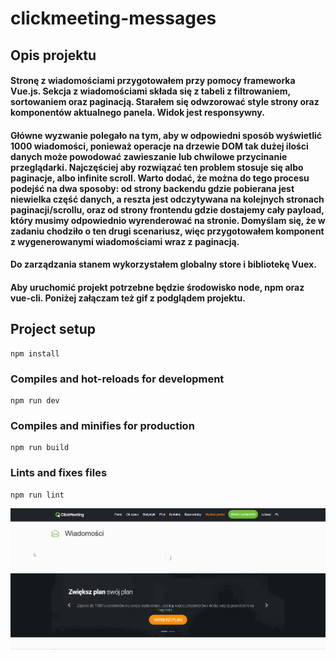 # clickmeeting-messages

## Opis projektu

#### Stronę z wiadomościami przygotowałem przy pomocy frameworka Vue.js. Sekcja z wiadomościami składa się z tabeli z filtrowaniem, sortowaniem oraz paginacją. Starałem się odwzorować style strony oraz komponentów aktualnego panela. Widok jest responsywny.

#### Główne wyzwanie polegało na tym, aby w odpowiedni sposób wyświetlić 1000 wiadomości, ponieważ operacje na drzewie DOM tak dużej ilości danych może powodować zawieszanie lub chwilowe przycinanie przeglądarki. Najczęściej aby rozwiązać ten problem stosuje się albo paginacje, albo infinite scroll. Warto dodać, że można do tego procesu podejść na dwa sposoby: od strony backendu gdzie pobierana jest niewielka część danych, a reszta jest odczytywana na kolejnych stronach paginacji/scrollu, oraz od strony frontendu gdzie dostajemy cały payload, który musimy odpowiednio wyrenderować na stronie. Domyślam się, że w zadaniu chodziło o ten drugi scenariusz, więc przygotowałem komponent z wygenerowanymi wiadomościami wraz z paginacją.

#### Do zarządzania stanem wykorzystałem globalny store i bibliotekę Vuex.

#### Aby uruchomić projekt potrzebne będzie środowisko node, npm oraz vue-cli. Poniżej załączam też gif z podglądem projektu.

## Project setup
```
npm install
```

### Compiles and hot-reloads for development
```
npm run dev
```

### Compiles and minifies for production
```
npm run build
```

### Lints and fixes files
```
npm run lint
```

<img src="preview.gif" />